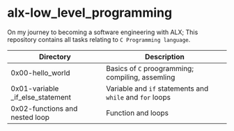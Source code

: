 # alx-low_level_programming
On my journey to becoming a software engineering with ALX;
This repository contains all tasks relating to `C Programming language`.

| Directory                             |  Description                                     |
| ----------                            | ----------------                                 |
| 0x00-hello_world                      | Basics of `C` proogramming; compiling, assemling |
| 0x01-variable _if_else_statement      | Variable and  `if` statements and `while` and `for` loops |
| 0x02-functions and nested loop      | Function and loops |


